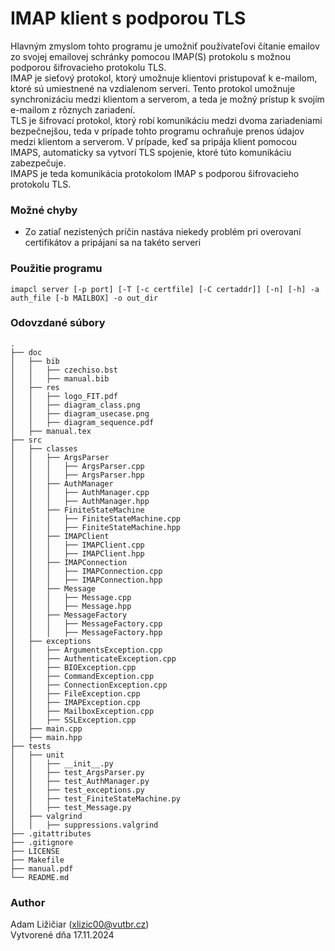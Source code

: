 # IMAP klient s podporou TLS
Hlavným zmyslom tohto programu je umožniť používateľovi čítanie emailov zo svojej emailovej schránky pomocou IMAP(S) protokolu s možnou podporou šifrovacieho protokolu TLS.<br>
IMAP je sieťový protokol, ktorý umožnuje klientovi pristupovať k e-mailom, ktoré sú umiestnené na vzdialenom serveri. Tento protokol umožnuje synchronizáciu medzi klientom a serverom, a teda je možný prístup k svojím e-mailom z rôznych zariadení.<br>
TLS je šifrovací protokol, ktorý robí komunikáciu medzi dvoma zariadeniami bezpečnejšou, teda v prípade tohto programu ochraňuje prenos údajov medzi klientom a serverom. V prípade, keď sa pripája klient pomocou IMAPS, automaticky sa vytvorí TLS spojenie, ktoré túto komunikáciu zabezpečuje.<br>
IMAPS je teda komunikácia protokolom IMAP s podporou šifrovacieho protokolu TLS.<br>

### Možné chyby
* Zo zatiaľ nezistených príčin nastáva niekedy problém pri overovaní certifikátov a pripájaní sa na takéto serveri

### Použitie programu
```
imapcl server [-p port] [-T [-c certfile] [-C certaddr]] [-n] [-h] -a auth_file [-b MAILBOX] -o out_dir
```

### Odovzdané súbory
```
.
├── doc
│   ├── bib
│   │   ├── czechiso.bst
│   │   ├── manual.bib
│   ├── res
│   │   ├── logo_FIT.pdf
│   │   ├── diagram_class.png
│   │   ├── diagram_usecase.png
│   │   ├── diagram_sequence.pdf
│   ├── manual.tex
├── src
│   ├── classes
│   │   ├── ArgsParser
│   │   │   ├── ArgsParser.cpp
│   │   │   ├── ArgsParser.hpp
│   │   ├── AuthManager
│   │   │   ├── AuthManager.cpp
│   │   │   ├── AuthManager.hpp
│   │   ├── FiniteStateMachine
│   │   │   ├── FiniteStateMachine.cpp
│   │   │   ├── FiniteStateMachine.hpp
│   │   ├── IMAPClient
│   │   │   ├── IMAPClient.cpp
│   │   │   ├── IMAPClient.hpp
│   │   ├── IMAPConnection
│   │   │   ├── IMAPConnection.cpp
│   │   │   ├── IMAPConnection.hpp
│   │   ├── Message
│   │   │   ├── Message.cpp
│   │   │   ├── Message.hpp
│   │   ├── MessageFactory
│   │   │   ├── MessageFactory.cpp
│   │   │   ├── MessageFactory.hpp
│   ├── exceptions
│   │   ├── ArgumentsException.cpp
│   │   ├── AuthenticateException.cpp
│   │   ├── BIOException.cpp
│   │   ├── CommandException.cpp
│   │   ├── ConnectionException.cpp
│   │   ├── FileException.cpp
│   │   ├── IMAPException.cpp
│   │   ├── MailboxException.cpp
│   │   ├── SSLException.cpp
│   ├── main.cpp
│   ├── main.hpp
├── tests
│   ├── unit
│   │   ├── __init__.py
│   │   ├── test_ArgsParser.py
│   │   ├── test_AuthManager.py
│   │   ├── test_exceptions.py
│   │   ├── test_FiniteStateMachine.py
│   │   ├── test_Message.py
│   ├── valgrind
│   │   ├── suppressions.valgrind
├── .gitattributes
├── .gitignore
├── LICENSE
├── Makefile
├── manual.pdf
└── README.md
```

### Author
Adam Ližičiar (xlizic00@vutbr.cz)<br>
Vytvorené dňa 17.11.2024
